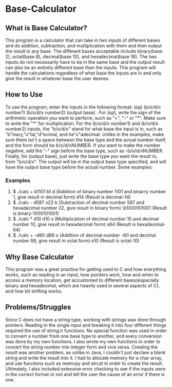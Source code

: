 # Base-Calculator

## What is Base Calculator? ## 
  This program is a calculator that can take in two inputs of different bases and do addition, subtraction, and multiplication with them and then output the result in any base. The different bases acceptable include binary(base 2), octal(base 8), decimal(base 10), and hexadecimal(base 16). The two inputs do not necessarily have to be in the same base and the output result can also be an entirely different base than the inputs. This program will handle the calculations regardless of what base the inputs are in and only give the result in whatever base the user desires.

## How to Use ##
  To use the program, enter the inputs in the following format: (op) (b/o/d/x number1) (b/o/d/x number2) (output base) . For (op), write the sign of the arithmetic operation you want to perform, such as "+", "-" or "\*". Make sure to write the "\*" for multiplication. For the (b/o/d/x number1) and (b/o/d/x number2) inputs, the "b/o/d/x" stand for what base the input is in, such as "b"inary,"o"tal,"d"ecimal, and he"x"adecimal. Unlike in the examples, make sure there isn't a space between the base type and the actual number itself, and the form should be b/o/d/xNUMBER. If you want to make the number negative, add the "-" sign before the base type, such as -b/o/d/xNUMBER. Finally, for (output base), just write the base type you want the result in, from "b/o/d/x". The output will be in the output base type specified, and will have the output base type before the actual number. Some examples:
  
### Examples ###
  1. $ ./calc + b1101 b1 d    (Addition of binary number 1101 and binarry number 1, give result in decimal form)
     d14                      (Result is decimal-14)
  2. $ ./calc - d587 x22 b    (Subtraction of decimal number 587 and hexadecimal number 22, give result in binary form)
    \b1000101001              (Result is binary-1000101001)
  3. $ ./calc \* d10 d10 x    (Multiplication of decimal number 10 and decimal number 10, give result in hexadecimal form)
    x64                       (Result is hexadecimal-64)
  4. $ ./calc + -d80 d88 o    (Addition of decimal number -80 and decimal number 88, give result in octal form)
    o10                       (Result is octal-10)

## Why Base Calculator ##
  This program was a great practice for getting used to C and how everything works, such as reading in an input, how pointers work, how and when to access a memory location, get accustomed to different bases(especially binary and hexadecimal, which are heavily used in several aspects of C), and how bit shifting works. 
  
## Problems/Struggles ##
  Since C does not have a string type, working with strings was done through pointers. Reading in the single input and breaking it into four different things required the use of string.h functions. No special function was used in order to convert a number from one base type to another, and every conversion was done by my own functions. I also wrote my own functions in order to convert the string number into integer form and vice versa. Creating the result was another problem, as unlike in Java, I couldn't just declare a blank string and write the result into it. I had to allocate memory for a char array, and use functions such as memcpy and strcat in order to create the result. Ultimately, I also included extensive error checking to see if the inputs were in the correct format or not and tell the user the cause of an error if there is one.
